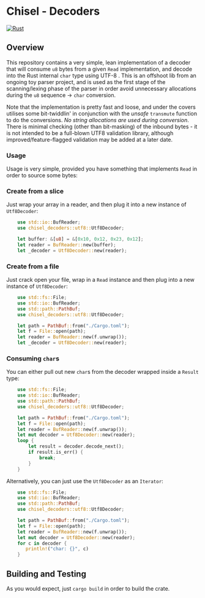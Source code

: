 # Chisel - Decoders

[![Rust](https://github.com/jonnycoombes/chisel-decoders/actions/workflows/rust.yml/badge.svg)](https://github.com/jonnycoombes/chisel-decoders/actions/workflows/rust.yml)

 ## Overview

 This repository contains a very simple, lean implementation of a decoder that will consume `u8` bytes from a given
 `Read` implementation, and decode into the Rust internal `char` type using UTF-8 . This is an offshoot lib from an
 ongoing toy parser project, and is used as the first stage of the scanning/lexing phase of the parser in order avoid
 unnecessary allocations during the `u8` sequence -> `char` conversion.

 Note that the implementation is pretty fast and loose, and under the covers utilises some bit-twiddlin' in conjunction
 with the *unsafe* `transmute` function to do the conversions. *No string allocations are used during conversion*.
 There is minimal checking (other than bit-masking) of the inbound bytes - it is not intended to be a full-blown UTF8
 validation library, although improved/feature-flagged validation may be added at a later date.

 ### Usage

 Usage is very simple, provided you have something that implements `Read` in order to source some bytes:

 ### Create from a slice

 Just wrap your array in a reader, and then plug it into a new instance of `Utf8Decoder`:

 ```rust
     use std::io::BufReader;
     use chisel_decoders::utf8::Utf8Decoder;

     let buffer: &[u8] = &[0x10, 0x12, 0x23, 0x12];
     let reader = BufReader::new(buffer);
     let _decoder = Utf8Decoder::new(reader);
 ```

 ### Create from a file

 Just crack open your file, wrap in a `Read` instance and then plug into a new instance of `Utf8Decoder`:

 ```rust
     use std::fs::File;
     use std::io::BufReader;
     use std::path::PathBuf;
     use chisel_decoders::utf8::Utf8Decoder;

     let path = PathBuf::from("./Cargo.toml");
     let f = File::open(path);
     let reader = BufReader::new(f.unwrap());
     let _decoder = Utf8Decoder::new(reader);
 ```
 ### Consuming `char`s

 You can either pull out new `char`s from the decoder wrapped inside a `Result` type:

 ```rust
     use std::fs::File;
     use std::io::BufReader;
     use std::path::PathBuf;
     use chisel_decoders::utf8::Utf8Decoder;

     let path = PathBuf::from("./Cargo.toml");
     let f = File::open(path);
     let reader = BufReader::new(f.unwrap());
     let mut decoder = Utf8Decoder::new(reader);
     loop {
         let result = decoder.decode_next();
         if result.is_err() {
             break;
         }
     }
 ```
 Alternatively, you can just use the `Utf8Decoder` as an `Iterator`:

 ```rust
     use std::fs::File;
     use std::io::BufReader;
     use std::path::PathBuf;
     use chisel_decoders::utf8::Utf8Decoder;

     let path = PathBuf::from("./Cargo.toml");
     let f = File::open(path);
     let reader = BufReader::new(f.unwrap());
     let mut decoder = Utf8Decoder::new(reader);
     for c in decoder {
        println!("char: {}", c)
     }
 ```

## Building and Testing

As you would expect, just `cargo build` in order to build the crate.  
